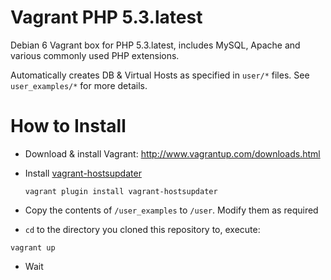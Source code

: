 # Vagrant PHP 5.3.latest

Debian 6 Vagrant box for PHP 5.3.latest, includes MySQL, Apache and various commonly used PHP extensions.

Automatically creates DB & Virtual Hosts as specified in `user/*` files. See `user_examples/*` for more details.


# How to Install

 - Download & install Vagrant: http://www.vagrantup.com/downloads.html
 - Install [vagrant-hostsupdater](https://github.com/cogitatio/vagrant-hostsupdater)
 
   `vagrant plugin install vagrant-hostsupdater`
 - Copy the contents of `/user_examples` to `/user`. Modify them as required
 - `cd` to the directory you cloned this repository to, execute:

`vagrant up`

 - Wait
